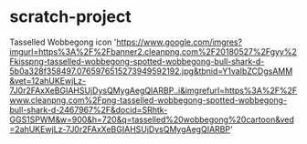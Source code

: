 # scratch-project
Tasselled Wobbegong icon 
'https://www.google.com/imgres?imgurl=https%3A%2F%2Fbanner2.cleanpng.com%2F20180527%2Fgyy%2Fkisspng-tasselled-wobbegong-spotted-wobbegong-bull-shark-d-5b0a328f358497.0765976515273949592192.jpg&tbnid=Y1vaIbZCDgsAMM&vet=12ahUKEwjLz-7J0r2FAxXeBGIAHSUjDysQMygAegQIARBP..i&imgrefurl=https%3A%2F%2Fwww.cleanpng.com%2Fpng-tasselled-wobbegong-spotted-wobbegong-bull-shark-d-2467967%2F&docid=SRhtk-GGS1SPWM&w=900&h=720&q=tasselled%20wobbegong%20cartoon&ved=2ahUKEwjLz-7J0r2FAxXeBGIAHSUjDysQMygAegQIARBP'